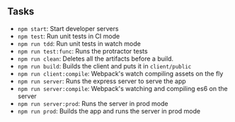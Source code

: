 ## Tasks

- `npm start`: Start developer servers
- `npm test`: Run unit tests in CI mode
- `npm run tdd`: Run unit tests in watch mode
- `npm run test:func`: Runs the protractor tests
- `npm run clean`: Deletes all the artifacts before a build.
- `npm run build`: Builds the client and puts it in `client/public`
- `npm run client:compile`: Webpack's watch compiling assets on the fly
- `npm run server`: Runs the express server to serve the app
- `npm run server:compile`: Webpack's watching and compiling es6 on the server
- `npm run server:prod`: Runs the server in prod mode
- `npm run prod`: Builds the app and runs the server in prod mode
